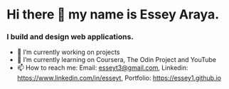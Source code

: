 # Hi there 👋 my name is Essey Araya.

### I build and design web applications.                              

- 🔭 I’m currently working on projects
- 🌱 I’m currently learning on Coursera, The Odin Project and YouTube
- 📫 How to reach me: Email: esseyt3@gmail.com, Linkedin: https://www.linkedin.com/in/esseyt, Portfolio: https://essey1.github.io
